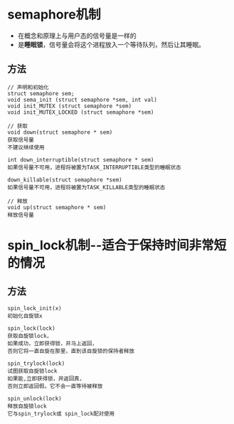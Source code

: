 # semaphore机制
- 在概念和原理上与用户态的信号量是一样的
- 是**睡眠锁**，信号量会将这个进程放入一个等待队列，然后让其睡眠。

## 方法
```
// 声明和初始化
struct semaphore sem;
void sema_init (struct semaphore *sem, int val)
void init_MUTEX (struct semaphore *sem)
void init_MUTEX_LOCKED (struct semaphore *sem)

// 获取
void down(struct semaphore * sem) 
获取信号量
不建议继续使用

int down_interruptible(struct semaphore * sem)
如果信号量不可用，进程将被置为TASK_INTERRUPTIBLE类型的睡眠状态

down_killable(struct semaphore *sem)
如果信号量不可用，进程将被置为TASK_KILLABLE类型的睡眠状态

// 释放
void up(struct semaphore * sem)
释放信号量
```

# spin_lock机制--适合于保持时间非常短的情况

## 方法
```
spin_lock_init(x)
初始化自旋锁x

spin_lock(lock)
获取自旋锁lock，
如果成功，立即获得锁，并马上返回，
否则它将一直自旋在那里，直到该自旋锁的保持者释放

spin_trylock(lock)
试图获取自旋锁lock
如果能,立即获得锁，并返回真，
否则立即返回假。它不会一直等待被释放

spin_unlock(lock)
释放自旋锁lock
它与spin_trylock或 spin_lock配对使用
```